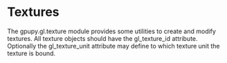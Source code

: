 Textures
========

The gpupy.gl.texture module provides some utilities to create and modify textures. 
All texture objects should have the gl_texture_id attribute. 
Optionally the gl_texture_unit attribute may define to which texture unit the texture is bound.
